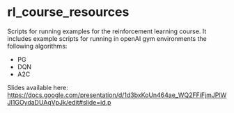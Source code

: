 # rl_course_resources
Scripts for running examples for the reinforcement learning course. It includes example scripts for running in openAI gym environments the following algorithms:
- PG
- DQN
- A2C

Slides available here:
https://docs.google.com/presentation/d/1d3bxKoUn464ae_WQ2FFiFjmJPlWJI1GOydaDUAqVpJk/edit#slide=id.p
